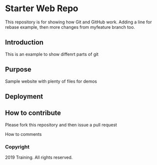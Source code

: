 
# Starter Web Repo

This repository is for showing how Git and GitHub work.
Adding a line for rebase example, then more 
changes from myfeature branch too.

## Introduction

This is an example to show diffenrt parts of git

## Purpose

Sample website with plenty of files for demos 

## Deployment

## How to contribute

  Please fork this repository and then issue a pull request

How to comments

### Copyright

2019 Training. All rights reserved. 
